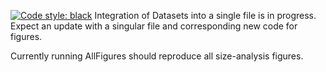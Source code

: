 [![Code style: black](https://img.shields.io/badge/code%20style-black-000000.svg)](https://github.com/psf/black)
Integration of Datasets into a single file is in progress. 
Expect an update with a singular file and corresponding new code for figures.

Currently running AllFigures should reproduce all size-analysis figures.
